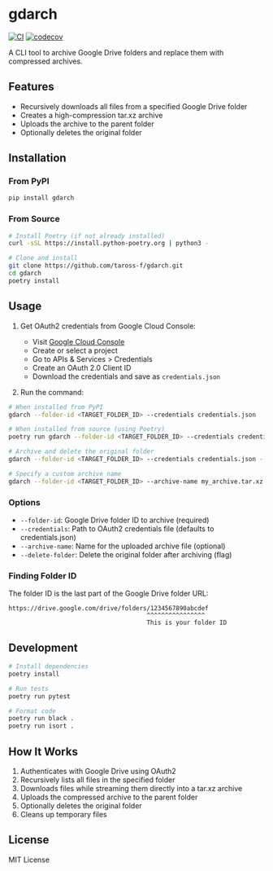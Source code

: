 # gdarch

[![CI](https://github.com/taross-f/gdarch/actions/workflows/ci.yml/badge.svg)](https://github.com/taross-f/gdarch/actions/workflows/ci.yml)
[![codecov](https://codecov.io/gh/taross-f/gdarch/branch/main/graph/badge.svg)](https://codecov.io/gh/taross-f/gdarch)

A CLI tool to archive Google Drive folders and replace them with compressed archives.

## Features

- Recursively downloads all files from a specified Google Drive folder
- Creates a high-compression tar.xz archive
- Uploads the archive to the parent folder
- Optionally deletes the original folder

## Installation

### From PyPI
```bash
pip install gdarch
```

### From Source
```bash
# Install Poetry (if not already installed)
curl -sSL https://install.python-poetry.org | python3 -

# Clone and install
git clone https://github.com/taross-f/gdarch.git
cd gdarch
poetry install
```

## Usage

1. Get OAuth2 credentials from Google Cloud Console:
   - Visit [Google Cloud Console](https://console.cloud.google.com/)
   - Create or select a project
   - Go to APIs & Services > Credentials
   - Create an OAuth 2.0 Client ID
   - Download the credentials and save as `credentials.json`

2. Run the command:

```bash
# When installed from PyPI
gdarch --folder-id <TARGET_FOLDER_ID> --credentials credentials.json

# When installed from source (using Poetry)
poetry run gdarch --folder-id <TARGET_FOLDER_ID> --credentials credentials.json

# Archive and delete the original folder
gdarch --folder-id <TARGET_FOLDER_ID> --credentials credentials.json --delete-folder

# Specify a custom archive name
gdarch --folder-id <TARGET_FOLDER_ID> --archive-name my_archive.tar.xz --credentials credentials.json
```

### Options

- `--folder-id`: Google Drive folder ID to archive (required)
- `--credentials`: Path to OAuth2 credentials file (defaults to credentials.json)
- `--archive-name`: Name for the uploaded archive file (optional)
- `--delete-folder`: Delete the original folder after archiving (flag)

### Finding Folder ID

The folder ID is the last part of the Google Drive folder URL:
```
https://drive.google.com/drive/folders/1234567890abcdef
                                      ^^^^^^^^^^^^^^^^
                                      This is your folder ID
```

## Development

```bash
# Install dependencies
poetry install

# Run tests
poetry run pytest

# Format code
poetry run black .
poetry run isort .
```

## How It Works

1. Authenticates with Google Drive using OAuth2
2. Recursively lists all files in the specified folder
3. Downloads files while streaming them directly into a tar.xz archive
4. Uploads the compressed archive to the parent folder
5. Optionally deletes the original folder
6. Cleans up temporary files

## License

MIT License
